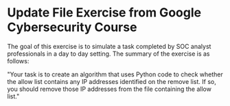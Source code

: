 # Update File Exercise from Google Cybersecurity Course
The goal of this exercise is to simulate a task completed by SOC analyst professionals in a day to day setting. The summary of the exercise is as follows:

"Your task is to create an algorithm that uses Python code to check whether the allow list contains any IP addresses identified on the remove list. If so, you should remove those IP addresses from the file containing the allow list."
